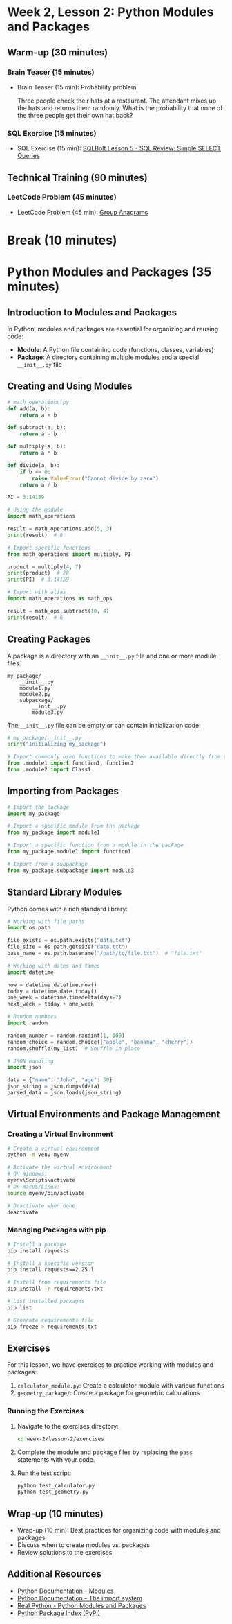 # Week 2, Lesson 2: Python Modules and Packages

## Warm-up (30 minutes)

### Brain Teaser (15 minutes)

- Brain Teaser (15 min): Probability problem

  Three people check their hats at a restaurant. The attendant mixes up the hats and returns them randomly. What is the probability that none of the three people get their own hat back?

### SQL Exercise (15 minutes)

- SQL Exercise (15 min): [SQLBolt Lesson 5 - SQL Review: Simple SELECT Queries](https://sqlbolt.com/lesson/select_queries_review)

## Technical Training (90 minutes)

### LeetCode Problem (45 minutes)

- LeetCode Problem (45 min): [Group Anagrams](https://leetcode.com/problems/group-anagrams/)

# Break (10 minutes)

# Python Modules and Packages (35 minutes)

## Introduction to Modules and Packages

In Python, modules and packages are essential for organizing and reusing code:

- **Module**: A Python file containing code (functions, classes, variables)
- **Package**: A directory containing multiple modules and a special `__init__.py` file

## Creating and Using Modules

```python
# math_operations.py
def add(a, b):
    return a + b

def subtract(a, b):
    return a - b

def multiply(a, b):
    return a * b

def divide(a, b):
    if b == 0:
        raise ValueError("Cannot divide by zero")
    return a / b

PI = 3.14159
```

```python
# Using the module
import math_operations

result = math_operations.add(5, 3)
print(result)  # 8

# Import specific functions
from math_operations import multiply, PI

product = multiply(4, 7)
print(product)  # 28
print(PI)  # 3.14159

# Import with alias
import math_operations as math_ops

result = math_ops.subtract(10, 4)
print(result)  # 6
```

## Creating Packages

A package is a directory with an `__init__.py` file and one or more module files:

```
my_package/
    __init__.py
    module1.py
    module2.py
    subpackage/
        __init__.py
        module3.py
```

The `__init__.py` file can be empty or can contain initialization code:

```python
# my_package/__init__.py
print("Initializing my_package")

# Import commonly used functions to make them available directly from the package
from .module1 import function1, function2
from .module2 import Class1
```

## Importing from Packages

```python
# Import the package
import my_package

# Import a specific module from the package
from my_package import module1

# Import a specific function from a module in the package
from my_package.module1 import function1

# Import from a subpackage
from my_package.subpackage import module3
```

## Standard Library Modules

Python comes with a rich standard library:

```python
# Working with file paths
import os.path

file_exists = os.path.exists("data.txt")
file_size = os.path.getsize("data.txt")
base_name = os.path.basename("/path/to/file.txt")  # "file.txt"

# Working with dates and times
import datetime

now = datetime.datetime.now()
today = datetime.date.today()
one_week = datetime.timedelta(days=7)
next_week = today + one_week

# Random numbers
import random

random_number = random.randint(1, 100)
random_choice = random.choice(["apple", "banana", "cherry"])
random.shuffle(my_list)  # Shuffle in place

# JSON handling
import json

data = {"name": "John", "age": 30}
json_string = json.dumps(data)
parsed_data = json.loads(json_string)
```

## Virtual Environments and Package Management

### Creating a Virtual Environment

```bash
# Create a virtual environment
python -m venv myenv

# Activate the virtual environment
# On Windows:
myenv\Scripts\activate
# On macOS/Linux:
source myenv/bin/activate

# Deactivate when done
deactivate
```

### Managing Packages with pip

```bash
# Install a package
pip install requests

# Install a specific version
pip install requests==2.25.1

# Install from requirements file
pip install -r requirements.txt

# List installed packages
pip list

# Generate requirements file
pip freeze > requirements.txt
```

## Exercises

For this lesson, we have exercises to practice working with modules and packages:

1. `calculator_module.py`: Create a calculator module with various functions
2. `geometry_package/`: Create a package for geometric calculations

### Running the Exercises

1. Navigate to the exercises directory:

   ```bash
   cd week-2/lesson-2/exercises
   ```

2. Complete the module and package files by replacing the `pass` statements with your code.

3. Run the test script:
   ```bash
   python test_calculator.py
   python test_geometry.py
   ```

## Wrap-up (10 minutes)

- Wrap-up (10 min): Best practices for organizing code with modules and packages
- Discuss when to create modules vs. packages
- Review solutions to the exercises

## Additional Resources

- [Python Documentation - Modules](https://docs.python.org/3/tutorial/modules.html)
- [Python Documentation - The import system](https://docs.python.org/3/reference/import.html)
- [Real Python - Python Modules and Packages](https://realpython.com/python-modules-packages/)
- [Python Package Index (PyPI)](https://pypi.org/)
